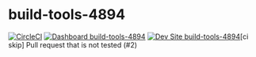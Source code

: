 # build-tools-4894

[![CircleCI](https://circleci.com/gh/pantheon-ci-bot/build-tools-4894.svg?style=shield)](https://circleci.com/gh/pantheon-ci-bot/build-tools-4894)
[![Dashboard build-tools-4894](https://img.shields.io/badge/dashboard-build_tools_4894-yellow.svg)](https://dashboard.pantheon.io/sites/8f07b9c9-8e5e-4d17-8652-20a873fc2997#dev/code)
[![Dev Site build-tools-4894](https://img.shields.io/badge/site-build_tools_4894-blue.svg)](http://dev-build-tools-4894.pantheonsite.io/)[ci skip] Pull request that is not tested (#2)
